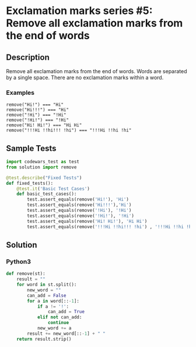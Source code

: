 # Exclamation marks series #5: Remove all exclamation marks from the end of words


## Description
Remove all exclamation marks from the end of words. Words are separated by a single space. There are no exclamation marks within a word.

### Examples

```
remove("Hi!") === "Hi"
remove("Hi!!!") === "Hi"
remove("!Hi") === "!Hi"
remove("!Hi!") === "!Hi"
remove("Hi! Hi!") === "Hi Hi"
remove("!!!Hi !!hi!!! !hi") === "!!!Hi !!hi !hi"
```


## Sample Tests
```python
import codewars_test as test
from solution import remove

@test.describe("Fixed Tests")
def fixed_tests():
    @test.it('Basic Test Cases')
    def basic_test_cases():
        test.assert_equals(remove('Hi!'), 'Hi')
        test.assert_equals(remove('Hi!!!'),'Hi')
        test.assert_equals(remove('!Hi'), '!Hi')
        test.assert_equals(remove('!Hi!'), '!Hi')
        test.assert_equals(remove('Hi! Hi!'), 'Hi Hi')
        test.assert_equals(remove('!!!Hi !!hi!!! !hi') , '!!!Hi !!hi !hi')
```


## Solution
### Python3
```python
def remove(st):
    result = ""
    for word in st.split():
        new_word = ""
        can_add = False
        for a in word[::-1]:
            if a != '!':
                can_add = True
            elif not can_add:
                continue
            new_word += a
        result += new_word[::-1] + " "
    return result.strip()
```

